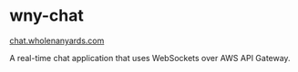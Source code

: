 # wny-chat

[chat.wholenanyards.com](https://chat.wholenanyards.com)

A real-time chat application that uses WebSockets over AWS API Gateway.

